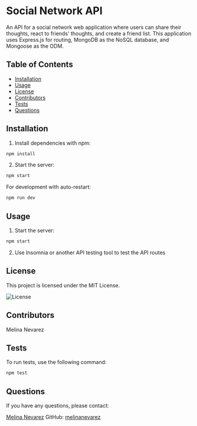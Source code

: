 # Social Network API

An API for a social network web application where users can share their thoughts, react to friends' thoughts, and create a friend list. This application uses Express.js for routing, MongoDB as the NoSQL database, and Mongoose as the ODM.

## Table of Contents

- [Installation](#installation)
- [Usage](#usage)
- [License](#license)
- [Contributors](#contributors)
- [Tests](#tests)
- [Questions](#questions)

## Installation

1. Install dependencies with npm:

```bash
npm install
```

2. Start the server:

```bash
npm start
```

For development with auto-restart:

```bash
npm run dev
```

## Usage

1. Start the server:

```bash
npm start
```

2. Use Insomnia or another API testing tool to test the API routes


## License

This project is licensed under the MIT License.  

![License](https://img.shields.io/badge/License-MIT-blue.svg)


## Contributors

Melina Nevarez

## Tests

To run tests, use the following command:

```bash
npm test
```

## Questions

If you have any questions, please contact: 

[Melina Nevarez](mailto:melinanevarez@gmail.com)
GitHub: [melinanevarez](https://github.com/melinanev)




